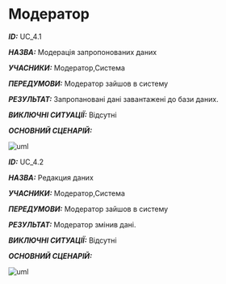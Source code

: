 # Модератор
***ID:*** UC_4.1
    
***НАЗВА:*** Модерація запропонованих даних  
    
***УЧАСНИКИ:*** Модератор,Система

***ПЕРЕДУМОВИ:*** Модератор зайшов в систему

***РЕЗУЛЬТАТ:*** Запропановані дані завантажені до бази даних.

***ВИКЛЮЧНІ СИТУАЦІЇ:*** Відсутні

***ОСНОВНИЙ СЦЕНАРІЙ:***

![uml](http://www.plantuml.com/plantuml/png/bP4nJiCm58PtdyBd84ilmCG9AZKR9IWn0r86qWWnTgc2X5YuWLjiDKg9UuN_tOW_ZYfLeKBguE7b_U_xdkDPOUQvULhUg_8sMwJvt6HvgMxmWI0lQAMIbTJOmSgRXiLELcC3UtxsR5Qorh96f_6300VFhXrJYIhldWkJBWVWrmY3Pyvg71aBEFBqKilcmhJKJ57P3Hgq6ev5Jyfhz4cZMLauQQJ20PQ7eUxltj8aayjzJbqqnTBZ6mVIgPBDbD-VbDleEDyekGnr25UZuXJl4Id3FWnmxls_dtdcSITwf6nPxT4cgZ3Pevgb3mk-z2y0)


***ID:*** UC_4.2
    
***НАЗВА:*** Редакция даних 
    
***УЧАСНИКИ:*** Модератор,Система

***ПЕРЕДУМОВИ:*** Модератор зайшов в систему

***РЕЗУЛЬТАТ:*** Модератор змінив дані.

***ВИКЛЮЧНІ СИТУАЦІЇ:*** Відсутні

***ОСНОВНИЙ СЦЕНАРІЙ:***

![uml](http://www.plantuml.com/plantuml/png/bP91Ji9G68JtFSKxXzrm0LUUW8Jkn9fI5oPTq5PqOsH3C35klC6pM570UeMP6pc_JOqII6H1GcQ-DpClVRrHsa_IY-5fa1t7WoZfft6I1T-Y-oCTuG4DntXZpe8bAdZUE7XKB5e3Iycrp9nJnobM3XiqU44jrxTK66GdbwCq6bhWKnk6Mfntl3806vQSEURuD1TD5_EAjIegYHEdJ8-Fxk_QwiPACNN5QyvvxrWeqd3zj45imTiTWrY6MzTyt4QSX6S5c31pwgrDu8HpSLg1TnEz6C7_s1RkBFcX5YmFgsclkfIXFD6BRcU3gZrMIJ579rZi_mJxGbXQXEcvzj_zwWxrKkBpe1UT3VI4lW00)

